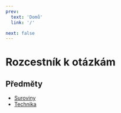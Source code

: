 ```yaml
---
prev:
  text: 'Domů'
  link: '/'

next: false
---
```


# Rozcestník k otázkám

## Předměty

- [Suroviny](./suroviny/)
- [Technika](./technika/)